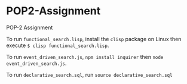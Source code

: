 # POP2-Assignment
POP-2 Assignment

To run `functional_search.lisp`, install the `clisp` package on Linux then execute `$ clisp functional_search.lisp`.

To run `event_driven_search.js`, `npm install inquirer` then `node event_driven_search.js`.

To run `declarative_search.sql`, run `source declarative_search.sql`
